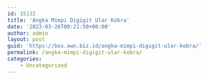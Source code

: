 ```yaml
---
id: 15132
title: 'Angka Mimpi Digigit Ular Kobra'
date: '2023-03-26T09:21:50+00:00'
author: admin
layout: post
guid: 'https://bos.awn.biz.id/angka-mimpi-digigit-ular-kobra/'
permalink: /angka-mimpi-digigit-ular-kobra/
categories:
    - Uncategorized
---
```


